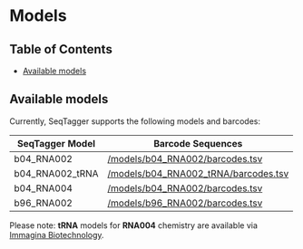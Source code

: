 # Models

## Table of Contents
- [Available models](#Available-models)

## Available models

Currently, SeqTagger supports the following models and barcodes:

| SeqTagger Model | Barcode Sequences | 
| ----------- | ----------- |
| b04_RNA002 | [/models/b04_RNA002/barcodes.tsv](/models/b04_RNA002/barcodes.tsv)|
| b04_RNA002_tRNA | [/models/b04_RNA002_tRNA/barcodes.tsv](/models/b04_RNA002_tRNA/barcodes.tsv)|
| b04_RNA004 | [/models/b04_RNA002/barcodes.tsv](/models/b04_RNA002/barcodes.tsv)|
| b96_RNA002 | [/models/b96_RNA002/barcodes.tsv](/models/b96_RNA002/barcodes.tsv)|

Please note: **tRNA** models for **RNA004** chemistry are available via [Immagina Biotechnology](https://www.immaginabiotech.com/services/nano-trnaseq).
